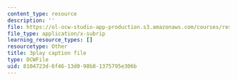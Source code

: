 ```yaml
---
content_type: resource
description: ''
file: https://ol-ocw-studio-app-production.s3.amazonaws.com/courses/res-ll-005-mathematics-of-big-data-and-machine-learning-january-iap-2020/8104723d6f4613d098b81375795e306b_P5SjikeOHr0.srt
file_type: application/x-subrip
learning_resource_types: []
resourcetype: Other
title: 3play caption file
type: OCWFile
uid: 8104723d-6f46-13d0-98b8-1375795e306b
---
```

